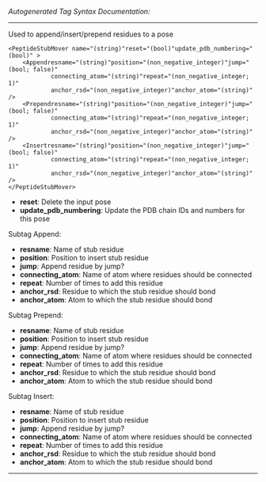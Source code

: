 _Autogenerated Tag Syntax Documentation:_

---
Used to append/insert/prepend residues to a pose

```
<PeptideStubMover name="(string)"reset="(bool)"update_pdb_numbering="(bool)" >
    <Appendresname="(string)"position="(non_negative_integer)"jump="(bool; false)"
            connecting_atom="(string)"repeat="(non_negative_integer; 1)"
            anchor_rsd="(non_negative_integer)"anchor_atom="(string)" />
    <Prependresname="(string)"position="(non_negative_integer)"jump="(bool; false)"
            connecting_atom="(string)"repeat="(non_negative_integer; 1)"
            anchor_rsd="(non_negative_integer)"anchor_atom="(string)" />
    <Insertresname="(string)"position="(non_negative_integer)"jump="(bool; false)"
            connecting_atom="(string)"repeat="(non_negative_integer; 1)"
            anchor_rsd="(non_negative_integer)"anchor_atom="(string)" />
</PeptideStubMover>
```

-   **reset**: Delete the input pose
-   **update_pdb_numbering**: Update the PDB chain IDs and numbers for this pose


Subtag Append:   

-   **resname**: Name of stub residue
-   **position**: Position to insert stub residue
-   **jump**: Append residue by jump?
-   **connecting_atom**: Name of atom where residues should be connected
-   **repeat**: Number of times to add this residue
-   **anchor_rsd**: Residue to which the stub residue should bond
-   **anchor_atom**: Atom to which the stub residue should bond

Subtag Prepend:   

-   **resname**: Name of stub residue
-   **position**: Position to insert stub residue
-   **jump**: Append residue by jump?
-   **connecting_atom**: Name of atom where residues should be connected
-   **repeat**: Number of times to add this residue
-   **anchor_rsd**: Residue to which the stub residue should bond
-   **anchor_atom**: Atom to which the stub residue should bond

Subtag Insert:   

-   **resname**: Name of stub residue
-   **position**: Position to insert stub residue
-   **jump**: Append residue by jump?
-   **connecting_atom**: Name of atom where residues should be connected
-   **repeat**: Number of times to add this residue
-   **anchor_rsd**: Residue to which the stub residue should bond
-   **anchor_atom**: Atom to which the stub residue should bond

---
